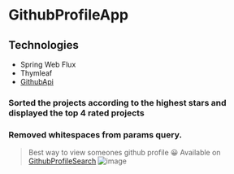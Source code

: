 # GithubProfileApp
## Technologies
  - Spring Web Flux
  - Thymleaf
  - [GithubApi](https://api.github.com/users)
### Sorted the projects according to the highest stars and displayed the top 4 rated projects
### Removed whitespaces from params query.
>Best way to view someones github profile 😀
>Available on [GithubProfileSearch](https://githubsearchprofilenames.herokuapp.com/)
![image](https://user-images.githubusercontent.com/81359755/197789005-2ec256e7-e108-4bf5-a7fd-ea5a9f3b71ec.png)

